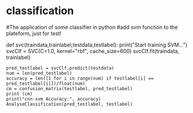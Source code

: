 # classification
#The application of some classifier in python
#add svm function to the plateform, just  for test!

def svc(traindata,trainlabel,testdata,testlabel):
    print("Start training SVM...")
    svcClf = SVC(C=1.0, kernel="rbf", cache_size=600)
    svcClf.fit(traindata, trainlabel)
    
    pred_testlabel = svcClf.predict(testdata)
    num = len(pred_testlabel)
    accuracy = len([1 for i in range(num) if testlabel[i] == pred_testlabel[i]])/float(num)
    cm = confusion_matrix(testlabel, pred_testlabel)
    print (cm)
    print("cnn-svm Accuracy:", accuracy)
    AnalyseClassification(pred_testlabel, testlabel)

